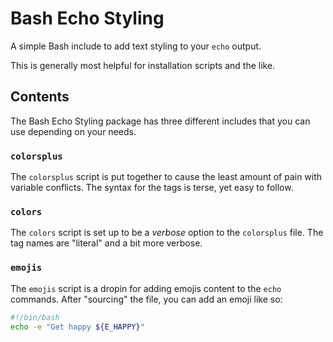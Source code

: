 # Bash Echo Styling

A simple Bash include to add text styling to your `echo` output. 

This is generally most helpful for installation scripts and the like.

## Contents

The Bash Echo Styling package has three different includes that you can use depending on your needs.

### `colorsplus`

The `colorsplus` script is put together to cause the least amount of pain with variable conflicts. The syntax for the tags is terse, yet easy to follow.

### `colors`

The `colors` script is set up to be a _verbose_ option to the `colorsplus` file. The tag names are "literal" and a bit more verbose.

### `emojis`

The `emojis` script is a dropin for adding emojis content to the `echo` commands. After "sourcing" the file, you can add an emoji like so:

```bash
#!/bin/bash
echo -e "Get happy ${E_HAPPY}"
```